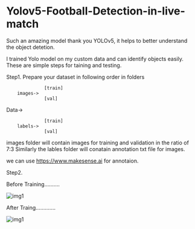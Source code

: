 # Yolov5-Football-Detection-in-live-match

Such an amazing model thank you YOLOv5, it helps to better understand the object detetion. 

I trained Yolo model on my custom data and can identify objects easily.
These are simple steps for taining and testing.

Step1. Prepare your dataset in following order in folders


                  [train]
        images->
                  [val]


Data->

                  [train]   
        labels->
                  [val]
                  
images folder will contain images for training and validation in the ratio of 7:3
Similarly the lables folder will conatain  annotation txt file for images.

we can use https://www.makesense.ai for annotaion.

Step2. 






Before Training..........

![img1](https://user-images.githubusercontent.com/33762043/174591500-bd7cb07f-b569-4097-9887-ba64e0b2a0f4.jpg)



After Traing.............

![img1](https://user-images.githubusercontent.com/33762043/174591922-478673aa-8c69-45b1-8987-b816361081b3.jpg)
